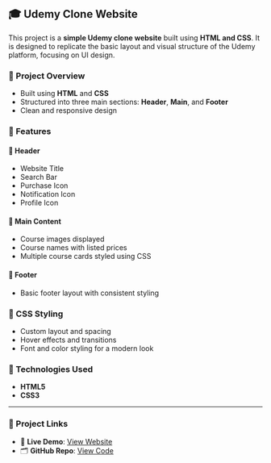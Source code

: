 ## 🎓 Udemy Clone Website

This project is a **simple Udemy clone website** built using **HTML and CSS**. It is designed to replicate the basic layout and visual structure of the Udemy platform, focusing on UI design.

### 📌 Project Overview

* Built using **HTML** and **CSS**
* Structured into three main sections: **Header**, **Main**, and **Footer**
* Clean and responsive design

### 🧩 Features

#### 🔹 Header

* Website Title
* Search Bar
* Purchase Icon
* Notification Icon
* Profile Icon

#### 🔹 Main Content

* Course images displayed
* Course names with listed prices
* Multiple course cards styled using CSS

#### 🔹 Footer

* Basic footer layout with consistent styling

### 🎨 CSS Styling

* Custom layout and spacing
* Hover effects and transitions
* Font and color styling for a modern look

### 🚀 Technologies Used

* **HTML5**
* **CSS3**

---

### 🔗 Project Links

* 🔗 **Live Demo**: [View Website](https://karthikthangadurai.github.io/Udemy-Clone-Project/)
* 🗂️ **GitHub Repo**: [View Code](https://karthikthangadurai.github.io/Udemy-Clone-Project/)

